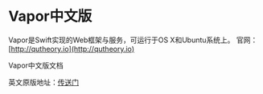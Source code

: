 # Vapor中文版

Vapor是Swift实现的Web框架与服务，可运行于OS X和Ubuntu系统上。
官网：[http://qutheory.io](http://qutheory.io)

  
     
     
Vapor中文版文档

英文原版地址：[传送门](https://vapor.readme.io/)